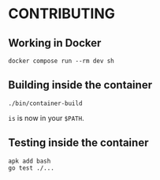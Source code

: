 # CONTRIBUTING

## Working in Docker

```shell
docker compose run --rm dev sh
```

## Building inside the container

```shell
./bin/container-build
```

`is` is now in your `$PATH`.

## Testing inside the container

```shell
apk add bash
go test ./...
```
